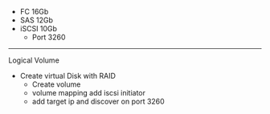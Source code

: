 
- FC    16Gb
- SAS   12Gb
- iSCSI 10Gb
    *  Port 3260
----------------------------------------------------------
Logical Volume
   - Create virtual Disk with RAID
        - Create volume
        - volume mapping
add iscsi initiator
        - add target ip and discover on port 3260
